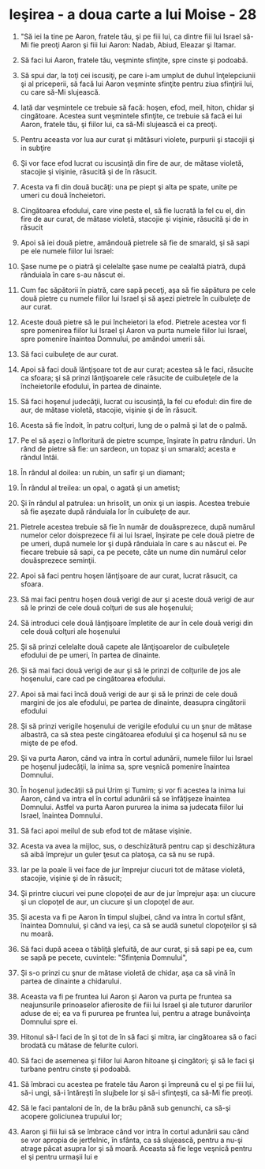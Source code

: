 # Ie&#351;irea - a doua carte a lui Moise - 28

1. "Să iei la tine pe Aaron, fratele tău, şi pe fiii lui, ca dintre fiii lui Israel să-Mi fie preoţi Aaron şi fiii lui Aaron: Nadab, Abiud, Eleazar şi Itamar. 

2. Să faci lui Aaron, fratele tău, veşminte sfinţite, spre cinste şi podoabă. 

3. Să spui dar, la toţi cei iscusiţi, pe care i-am umplut de duhul înţelepciunii şi al priceperii, să facă lui Aaron veşminte sfinţite pentru ziua sfinţirii lui, cu care să-Mi slujească. 

4. Iată dar veşmintele ce trebuie să facă: hoşen, efod, meil, hiton, chidar şi cingătoare. Acestea sunt veşmintele sfinţite, ce trebuie să facă ei lui Aaron, fratele tău, şi fiilor lui, ca să-Mi slujească ei ca preoţi. 

5. Pentru aceasta vor lua aur curat şi mătăsuri violete, purpurii şi stacojii şi in subţire

6. Şi vor face efod lucrat cu iscusinţă din fire de aur, de mătase violetă, stacojie şi vişinie, răsucită şi de în răsucit. 

7. Acesta va fi din două bucăţi: una pe piept şi alta pe spate, unite pe umeri cu două încheietori. 

8. Cingătoarea efodului, care vine peste el, să fie lucrată la fel cu el, din fire de aur curat, de mătase violetă, stacojie şi vişinie, răsucită şi de in răsucit 

9. Apoi să iei două pietre, amândouă pietrele să fie de smarald, şi să sapi pe ele numele fiilor lui Israel: 

10. Şase nume pe o piatră şi celelalte şase nume pe cealaltă piatră, după rânduiala în care s-au născut ei. 

11. Cum fac săpătorii în piatră, care sapă peceţi, aşa să fie săpătura pe cele două pietre cu numele fiilor lui Israel şi să aşezi pietrele în cuibuleţe de aur curat. 

12. Aceste două pietre să le pui încheietori la efod. Pietrele acestea vor fi spre pomenirea fiilor lui Israel şi Aaron va purta numele fiilor lui Israel, spre pomenire înaintea Domnului, pe amândoi umerii săi. 

13. Să faci cuibuleţe de aur curat. 

14. Apoi să faci două lănţişoare tot de aur curat; acestea să le faci, răsucite ca sfoara; şi să prinzi lănţişoarele cele răsucite de cuibuleţele de la încheietorile efodului, în partea de dinainte. 

15. Să faci hoşenul judecăţii, lucrat cu iscusinţă, la fel cu efodul: din fire de aur, de mătase violetă, stacojie, vişinie şi de în răsucit. 

16. Acesta să fie îndoit, în patru colţuri, lung de o palmă şi lat de o palmă. 

17. Pe el să aşezi o înfloritură de pietre scumpe, înşirate în patru rânduri. Un rând de pietre să fie: un sardeon, un topaz şi un smarald; acesta e rândul întâi. 

18. În rândul al doilea: un rubin, un safir şi un diamant; 

19. În rândul al treilea: un opal, o agată şi un ametist; 

20. Şi în rândul al patrulea: un hrisolit, un onix şi un iaspis. Acestea trebuie să fie aşezate după rânduiala lor în cuibuleţe de aur. 

21. Pietrele acestea trebuie să fie în număr de douăsprezece, după numărul numelor celor doisprezece fii ai lui Israel, înşirate pe cele două pietre de pe umeri, după numele lor şi după rânduiala în care s au născut ei. Pe fiecare trebuie să sapi, ca pe pecete, câte un nume din numărul celor douăsprezece seminţii. 

22. Apoi să faci pentru hoşen lănţişoare de aur curat, lucrat răsucit, ca sfoara. 

23. Să mai faci pentru hoşen două verigi de aur şi aceste două verigi de aur să le prinzi de cele două colţuri de sus ale hoşenului; 

24. Să introduci cele două lănţişoare împletite de aur în cele două verigi din cele două colţuri ale hoşenului 

25. Şi să prinzi celelalte două capete ale lănţişoarelor de cuibuleţele efodului de pe umeri, în partea de dinainte. 

26. Şi să mai faci două verigi de aur şi să le prinzi de colţurile de jos ale hoşenului, care cad pe cingătoarea efodului. 

27. Apoi să mai faci încă două verigi de aur şi să le prinzi de cele două margini de jos ale efodului, pe partea de dinainte, deasupra cingătorii efodului 

28. Şi să prinzi verigile hoşenului de verigile efodului cu un şnur de mătase albastră, ca să stea peste cingătoarea efodului şi ca hoşenul să nu se mişte de pe efod. 

29. Şi va purta Aaron, când va intra în cortul adunării, numele fiilor lui Israel pe hoşenul judecăţii, la inima sa, spre veşnică pomenire înaintea Domnului. 

30. În hoşenul judecăţii să pui Urim şi Tumim; şi vor fi acestea la inima lui Aaron, când va intra el în cortul adunării să se înfăţişeze înaintea Domnului. Astfel va purta Aaron pururea la inima sa judecata fiilor lui Israel, înaintea Domnului. 

31. Să faci apoi meilul de sub efod tot de mătase vişinie. 

32. Acesta va avea la mijloc, sus, o deschizătură pentru cap şi deschizătura să aibă împrejur un guler ţesut ca platoşa, ca să nu se rupă. 

33. Iar pe la poale îi vei face de jur împrejur ciucuri tot de mătase violetă, stacojie, vişinie şi de în răsucit; 

34. Şi printre ciucuri vei pune clopoţei de aur de jur împrejur aşa: un ciucure şi un clopoţel de aur, un ciucure şi un clopoţel de aur. 

35. Şi acesta va fi pe Aaron în timpul slujbei, când va intra în cortul sfânt, înaintea Domnului, şi când va ieşi, ca să se audă sunetul clopoţeilor şi să nu moară. 

36. Să faci după aceea o tăbliţă şlefuită, de aur curat, şi să sapi pe ea, cum se sapă pe pecete, cuvintele: "Sfinţenia Domnului", 

37. Şi s-o prinzi cu şnur de mătase violetă de chidar, aşa ca să vină în partea de dinainte a chidarului. 

38. Aceasta va fi pe fruntea lui Aaron şi Aaron va purta pe fruntea sa neajunsurile prinoaselor afierosite de fiii lui Israel şi ale tuturor darurilor aduse de ei; ea va fi pururea pe fruntea lui, pentru a atrage bunăvoinţa Domnului spre ei. 

39. Hitonul să-l faci de în şi tot de în să faci şi mitra, iar cingătoarea să o faci brodată cu mătase de felurite culori. 

40. Să faci de asemenea şi fiilor lui Aaron hitoane şi cingători; şi să le faci şi turbane pentru cinste şi podoabă. 

41. Să îmbraci cu acestea pe fratele tău Aaron şi împreună cu el şi pe fiii lui, să-i ungi, să-i întăreşti în slujbele lor şi să-i sfinţeşti, ca să-Mi fie preoţi. 

42. Să le faci pantaloni de în, de la brâu până sub genunchi, ca să-şi acopere goliciunea trupului lor; 

43. Aaron şi fiii lui să se îmbrace când vor intra în cortul adunării sau când se vor apropia de jertfelnic, în sfânta, ca să slujească, pentru a nu-şi atrage păcat asupra lor şi să moară. Aceasta să fie lege veşnică pentru el şi pentru urmaşii lui e 

